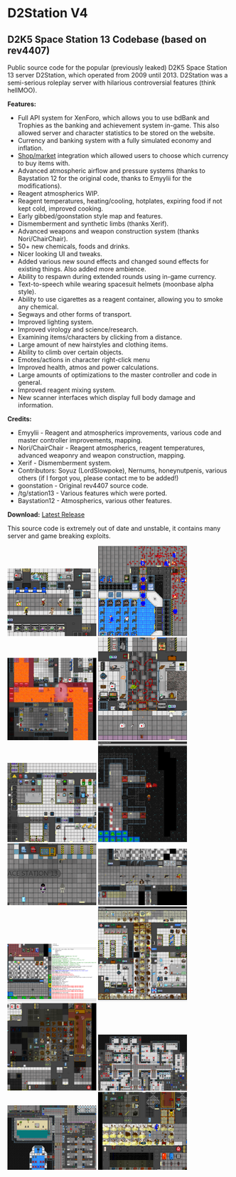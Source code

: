 # D2Station V4

## D2K5 Space Station 13 Codebase (based on rev4407)

Public source code for the popular (previously leaked) D2K5 Space Station 13 server D2Station, which operated from 2009 until 2013\. D2Station was a semi-serious roleplay server with hilarious controversial features (think hellMOO).

**Features:**

*   Full API system for XenForo, which allows you to use bdBank and Trophies as the banking and achievement system in-game. This also allowed server and character statistics to be stored on the website.
*   Currency and banking system with a fully simulated economy and inflation.
*   [Shop/market](https://github.com/unendingPattern/xenforo-mods) integration which allowed users to choose which currency to buy items with.
*   Advanced atmospheric airflow and pressure systems (thanks to Baystation 12 for the original code, thanks to Emyylii for the modifications).
*   Reagent atmospherics WIP.
*   Reagent temperatures, heating/cooling, hotplates, expiring food if not kept cold, improved cooking.
*   Early gibbed/goonstation style map and features.
*   Dismemberment and synthetic limbs (thanks Xerif).
*   Advanced weapons and weapon construction system (thanks Nori/ChairChair).
*   50+ new chemicals, foods and drinks.
*   Nicer looking UI and tweaks.
*   Added various new sound effects and changed sound effects for existing things. Also added more ambience.
*   Ability to respawn during extended rounds using in-game currency.
*   Text-to-speech while wearing spacesuit helmets (moonbase alpha style).
*   Ability to use cigarettes as a reagent container, allowing you to smoke any chemical.
*   Segways and other forms of transport.
*   Improved lighting system.
*   Improved virology and science/research.
*   Examining items/characters by clicking from a distance.
*   Large amount of new hairstyles and clothing items.
*   Ability to climb over certain objects.
*   Emotes/actions in character right-click menu
*   Improved health, atmos and power calculations.
*   Large amounts of optimizations to the master controller and code in general.
*   Improved reagent mixing system.
*   New scanner interfaces which display full body damage and information.

**Credits:**

*   Emyylii - Reagent and atmospherics improvements, various code and master controller improvements, mapping.
*   Nori/ChairChair - Reagent atmospherics, reagent temperatures, advanced weaponry and weapon construction, mapping.
*   Xerif - Dismemberment system.
*   Contributors: Soyuz (LordSlowpoke), Nernums, honeynutpenis, various others (if I forgot you, please contact me to be added!)
*   goonstation - Original rev4407 source code.
*   /tg/station13 - Various features which were ported.
*   Baystation12 - Atmospherics, various other features.

**Download:** [Latest Release](/releases/latest)

This source code is extremely out of date and unstable, it contains many server and game breaking exploits.

<a href="screenshots/1.png" target="_blank"><img src="screenshots/1.png" alt="[IMG]" width="200"/></a>  <a href="screenshots/2.png" target="_blank"><img src="screenshots/2.png" alt="[IMG]" width="200"/></a>  <a href="screenshots/3.png" target="_blank"><img src="screenshots/3.png" alt="[IMG]" width="200"/></a>  <a href="screenshots/4.png" target="_blank"><img src="screenshots/4.png" alt="[IMG]" width="200"/></a>  <a href="screenshots/5.png" target="_blank"><img src="screenshots/5.png" alt="[IMG]" width="200"/></a>  <a href="screenshots/6.png" target="_blank"><img src="screenshots/6.png" alt="[IMG]" width="200"/></a>  <a href="screenshots/7.png" target="_blank"><img src="screenshots/7.png" alt="[IMG]" width="200"/></a>  <a href="screenshots/8.png" target="_blank"><img src="screenshots/8.png" alt="[IMG]" width="200"/></a>  <a href="screenshots/9.png" target="_blank"><img src="screenshots/9.png" alt="[IMG]" width="200"/></a>  <a href="screenshots/10.png" target="_blank"><img src="screenshots/10.png" alt="[IMG]" width="200"/></a>  <a href="screenshots/11.png" target="_blank"><img src="screenshots/11.png" alt="[IMG]" width="200"/></a>  <a href="screenshots/12.png" target="_blank"><img src="screenshots/12.png" alt="[IMG]" width="200"/></a>  <a href="screenshots/13.png" target="_blank"><img src="screenshots/13.png" alt="[IMG]" width="200"/></a>  <a href="screenshots/14.png" target="_blank"><img src="screenshots/14.png" alt="[IMG]" width="200"/></a>
